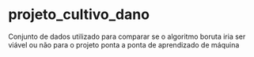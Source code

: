 # projeto_cultivo_dano

Conjunto de dados utilizado para comparar se o algoritmo boruta iria ser viável ou não para o projeto ponta a ponta de aprendizado de máquina
